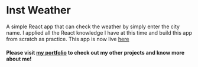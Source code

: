 # Inst Weather

A simple React app that can check the weather by simply enter the city name. I applied all the React knowledge I have at this time and build this app from scratch as practice. This app is now live [here](https://inst-weather.firebaseapp.com/detail/seattle)

#### Please visit [my portfolio](http://johnsontai.me) to check out my other projects and know more about me!